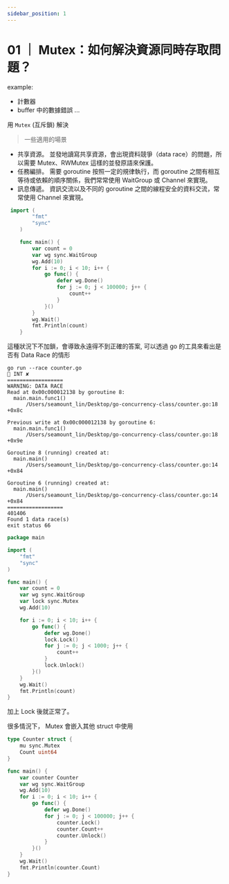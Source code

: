 ```yaml
---
sidebar_position: 1
---
```


# 01 ｜ Mutex：如何解決資源同時存取問題？

example:

- 計數器
- buffer 中的數據錯誤
  ...

用 `Mutex` (互斥鎖) 解決

> 一些適用的場景

- 共享資源。 並發地讀寫共享資源，會出現資料競爭（data race）的問題，所以需要 Mutex、RWMutex 這樣的並發原語來保護。
- 任務編排。 需要 goroutine 按照一定的規律執行，而 goroutine 之間有相互等待或依賴的順序關係，我們常常使用 WaitGroup 或 Channel 來實現。
- 訊息傳遞。 資訊交流以及不同的 goroutine 之間的線程安全的資料交流，常常使用 Channel 來實現。

```go
 import (
        "fmt"
        "sync"
    )

    func main() {
        var count = 0
        var wg sync.WaitGroup
        wg.Add(10)
        for i := 0; i < 10; i++ {
            go func() {
                defer wg.Done()
                for j := 0; j < 100000; j++ {
                    count++
                }
            }()
        }
        wg.Wait()
        fmt.Println(count)
    }
```

這種狀況下不加鎖，會導致永遠得不到正確的答案, 可以透過 go 的工具來看出是否有 Data Race 的情形

```
go run --race counter.go                                                                                                                                  INT ✘
==================
WARNING: DATA RACE
Read at 0x00c000012138 by goroutine 8:
  main.main.func1()
      /Users/seamount_lin/Desktop/go-concurrency-class/counter.go:18 +0x8c

Previous write at 0x00c000012138 by goroutine 6:
  main.main.func1()
      /Users/seamount_lin/Desktop/go-concurrency-class/counter.go:18 +0x9e

Goroutine 8 (running) created at:
  main.main()
      /Users/seamount_lin/Desktop/go-concurrency-class/counter.go:14 +0x84

Goroutine 6 (running) created at:
  main.main()
      /Users/seamount_lin/Desktop/go-concurrency-class/counter.go:14 +0x84
==================
401406
Found 1 data race(s)
exit status 66
```

```go
package main

import (
	"fmt"
	"sync"
)

func main() {
	var count = 0
	var wg sync.WaitGroup
	var lock sync.Mutex
	wg.Add(10)

	for i := 0; i < 10; i++ {
		go func() {
			defer wg.Done()
			lock.Lock()
			for j := 0; j < 1000; j++ {
				count++
			}
			lock.Unlock()
		}()
	}
	wg.Wait()
	fmt.Println(count)
}
```

加上 Lock 後就正常了。

很多情況下， Mutex 會嵌入其他 struct 中使用

```go
type Counter struct {
    mu sync.Mutex
    Count uint64
}

func main() {
    var counter Counter
    var wg sync.WaitGroup
    wg.Add(10)
    for i := 0; i < 10; i++ {
        go func() {
            defer wg.Done()
            for j := 0; j < 100000; j++ {
                counter.Lock()
                counter.Count++
                counter.Unlock()
            }
        }()
    }
    wg.Wait()
    fmt.Println(counter.Count)
}
```

